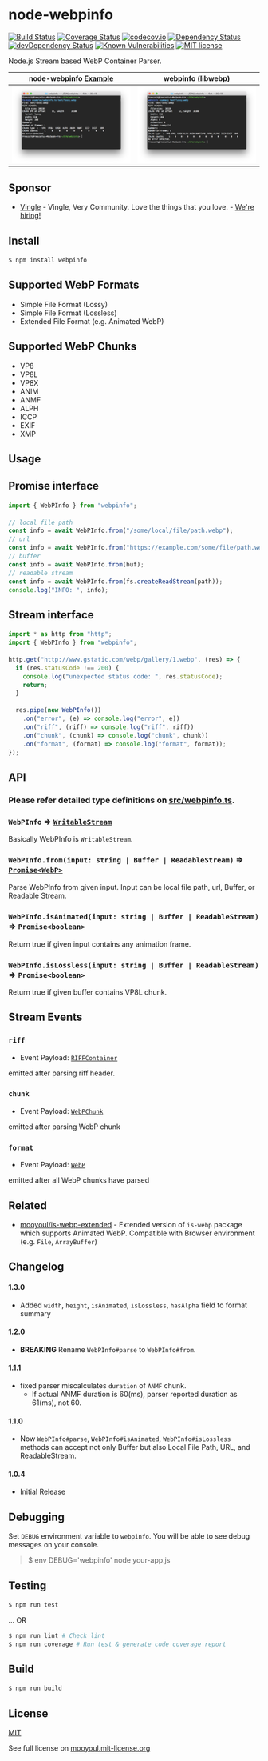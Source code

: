 # node-webpinfo

[![Build Status](https://travis-ci.org/mooyoul/node-webpinfo.svg?branch=master)](https://travis-ci.org/mooyoul/node-webpinfo)
[![Coverage Status](https://coveralls.io/repos/github/mooyoul/node-webpinfo/badge.svg?branch=master)](https://coveralls.io/github/mooyoul/node-webpinfo?branch=master)
[![codecov.io](https://codecov.io/github/mooyoul/node-webpinfo/coverage.svg?branch=master)](https://codecov.io/github/mooyoul/node-webpinfo?branch=master)
[![Dependency Status](https://david-dm.org/mooyoul/node-webpinfo.svg)](https://david-dm.org/mooyoul/node-webpinfo)
[![devDependency Status](https://david-dm.org/mooyoul/node-webpinfo/dev-status.svg)](https://david-dm.org/mooyoul/node-webpinfo#info=devDependencies)
[![Known Vulnerabilities](https://snyk.io/test/github/mooyoul/node-webpinfo/badge.svg)](https://snyk.io/test/github/mooyoul/node-webpinfo)
[![MIT license](http://img.shields.io/badge/license-MIT-blue.svg)](http://mooyoul.mit-license.org/)

Node.js Stream based WebP Container Parser.

node-webpinfo [Example](https://github.com/mooyoul/node-webpinfo/blob/master/examples/webpinfo.ts) | webpinfo (libwebp) 
---------------- | ----------------
![Output of node-webpinfo](https://raw.githubusercontent.com/mooyoul/node-webpinfo/master/examples/output-node-webpinfo.png) | ![Output of webpinfo](https://raw.githubusercontent.com/mooyoul/node-webpinfo/master/examples/output-libwebp-webpinfo.png)


## Sponsor

- [Vingle](https://www.vingle.net) - Vingle, Very Community. Love the things that you love. - [We're hiring!](https://careers.vingle.net/#/engineering/backend)


## Install

```bash
$ npm install webpinfo
```
 
 
## Supported WebP Formats

- Simple File Format (Lossy)
- Simple File Format (Lossless)
- Extended File Format (e.g. Animated WebP)

## Supported WebP Chunks

- VP8
- VP8L
- VP8X
- ANIM
- ANMF
- ALPH
- ICCP
- EXIF
- XMP
    
 
## Usage

## Promise interface

```typescript
import { WebPInfo } from "webpinfo";

// local file path
const info = await WebPInfo.from("/some/local/file/path.webp");
// url
const info = await WebPInfo.from("https://example.com/some/file/path.webp");
// buffer
const info = await WebPInfo.from(buf);
// readable stream
const info = await WebPInfo.from(fs.createReadStream(path));
console.log("INFO: ", info);
```

## Stream interface

```typescript
import * as http from "http";
import { WebPInfo } from "webpinfo";

http.get("http://www.gstatic.com/webp/gallery/1.webp", (res) => {
  if (res.statusCode !== 200) {
    console.log("unexpected status code: ", res.statusCode);
    return;
  }

  res.pipe(new WebPInfo())
    .on("error", (e) => console.log("error", e))
    .on("riff", (riff) => console.log("riff", riff))
    .on("chunk", (chunk) => console.log("chunk", chunk))
    .on("format", (format) => console.log("format", format));
});
```

## API

### Please refer detailed type definitions on [src/webpinfo.ts](https://github.com/mooyoul/node-webpinfo/blob/4bb7fb281ac23b23ed74016463646ec0835f32f2/src/webpinfo.ts#L138-L237).

### `WebPInfo` => [`WritableStream`](https://github.com/mooyoul/node-webpinfo/blob/4bb7fb281ac23b23ed74016463646ec0835f32f2/src/webpinfo.ts#L240)

Basically WebPInfo is `WritableStream`.


### `WebPInfo.from(input: string | Buffer | ReadableStream)` => [`Promise<WebP>`](https://github.com/mooyoul/node-webpinfo/blob/4bb7fb281ac23b23ed74016463646ec0835f32f2/src/webpinfo.ts#L223-L237)
 
Parse WebPInfo from given input.
Input can be local file path, url, Buffer, or Readable Stream.


### `WebPInfo.isAnimated(input: string | Buffer | ReadableStream)` => `Promise<boolean>`

Return true if given input contains any animation frame.

### `WebPInfo.isLossless(input: string | Buffer | ReadableStream)` => `Promise<boolean>`

Return true if given buffer contains VP8L chunk.


## Stream Events

### `riff`

- Event Payload: [`RIFFContainer`](https://github.com/mooyoul/node-webpinfo/blob/4bb7fb281ac23b23ed74016463646ec0835f32f2/src/webpinfo.ts#L69-L71)

emitted after parsing riff header.


### `chunk`

- Event Payload: [`WebPChunk`](https://github.com/mooyoul/node-webpinfo/blob/4bb7fb281ac23b23ed74016463646ec0835f32f2/src/webpinfo.ts#L212-L221)

emitted after parsing WebP chunk

### `format`

- Event Payload: [`WebP`](https://github.com/mooyoul/node-webpinfo/blob/4bb7fb281ac23b23ed74016463646ec0835f32f2/src/webpinfo.ts#L223-L237)

emitted after all WebP chunks have parsed



## Related

- [mooyoul/is-webp-extended](https://github.com/mooyoul/is-webp-extended) - Extended version of `is-webp` package which supports Animated WebP. Compatible with Browser environment (e.g. `File`, `ArrayBuffer`)


## Changelog

#### 1.3.0

- Added `width`, `height`, `isAnimated`, `isLossless`, `hasAlpha` field to format summary  

#### 1.2.0

- **BREAKING** Rename `WebPInfo#parse` to `WebPInfo#from`.  

#### 1.1.1

- fixed parser miscalculates `duration` of `ANMF` chunk.
  - If actual ANMF duration is 60(ms), parser reported duration as 61(ms), not 60.

#### 1.1.0

- Now `WebPInfo#parse`, `WebPInfo#isAnimated`, `WebPInfo#isLossless` methods can accept not only Buffer but also Local File Path, URL, and ReadableStream.


#### 1.0.4

- Initial Release


## Debugging

Set `DEBUG` environment variable to `webpinfo`.
You will be able to see debug messages on your console.

> $ env DEBUG='webpinfo' node your-app.js
 

## Testing

```bash
$ npm run test
```

... OR

```bash
$ npm run lint # Check lint
$ npm run coverage # Run test & generate code coverage report
```



## Build

```bash
$ npm run build
```


## License
[MIT](LICENSE)

See full license on [mooyoul.mit-license.org](http://mooyoul.mit-license.org/)
